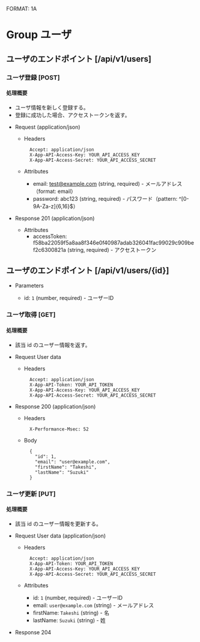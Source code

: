 FORMAT: 1A

# Group ユーザ
## ユーザのエンドポイント [/api/v1/users]
### ユーザ登録 [POST]
#### 処理概要

* ユーザ情報を新しく登録する。
* 登録に成功した場合、アクセストークンを返す。

+ Request (application/json)

    + Headers

            Accept: application/json
            X-App-API-Access-Key: YOUR_API_ACCESS_KEY
            X-App-API-Access-Secret: YOUR_API_ACCESS_SECRET

    + Attributes
        + email: test@example.com (string, required) - メールアドレス（format: email）
        + password: abc123 (string, required) - パスワード（pattern: ^[0-9A-Za-z]{6,16}$）

+ Response 201 (application/json)

    + Attributes
        + accessToken: f58ba22059f5a8aa8f346e0f40987adab326041fac99029c909bef2c6300821a (string, required) - アクセストークン


## ユーザのエンドポイント [/api/v1/users/{id}]

+ Parameters

    + id: `1` (number, required) - ユーザーID

### ユーザ取得 [GET]

#### 処理概要

* 該当 id のユーザー情報を返す。

+ Request User data

    + Headers

            Accept: application/json
            X-App-API-Token: YOUR_API_TOKEN
            X-App-API-Access-Key: YOUR_API_ACCESS_KEY
            X-App-API-Access-Secret: YOUR_API_ACCESS_SECRET

+ Response 200 (application/json)

    + Headers

            X-Performance-Msec: 52

    + Body

            {
              "id": 1,
              "email": "user@example.com",
              "firstName": "Takeshi",
              "lastName": "Suzuki"
            }

### ユーザ更新 [PUT]

#### 処理概要

* 該当 id のユーザー情報を更新する。

+ Request User data (application/json)

    + Headers

            Accept: application/json
            X-App-API-Token: YOUR_API_TOKEN
            X-App-API-Access-Key: YOUR_API_ACCESS_KEY
            X-App-API-Access-Secret: YOUR_API_ACCESS_SECRET

    + Attributes
        + id: `1` (number, required) - ユーザーID
        + email: `user@example.com` (string) - メールアドレス
        + firstName: `Takeshi` (string) - 名
        + lastName: `Suzuki` (string) - 姓

+ Response 204
